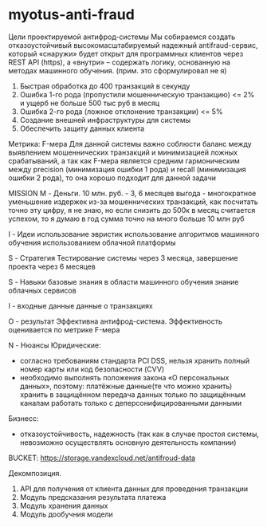 # myotus-anti-fraud
Цели проектируемой антифрод-системы
Мы собираемся создать отказоустойчивый высокомасштабируемый надежный antifraud-сервис, который «снаружи» будет открыт для программных клиентов через REST API (https), а «внутри» – содержать логику, основанную на методах машинного обучения. (прим. это сформулировал не я)
1. Быстрая обработка до 400 транзакций в секунду
2. Ошибка 1-го рода (пропустили мошенническую транзакцию) <= 2% и ущерб не больше 500 тыс руб в месяц
3. Ошибка 2-го рода (ложное отклонение транзакции) <= 5%
4. Создание внешней инфраструктуры для системы
5. Обеспечить защиту данных клиента

Метрика:
F-мера
Для данной системы важно соблюсти баланс между выявлением мошеннических транзакций и минимизацией ложных срабатываний, а так как F-мера является
средним гармоническим между precision (минимизация ошибки 1 рода) и recall (минимизация ошибки 2 рода), то она хорошо подходит для данной задачи

MISSION
M - Деньги.
10 млн. руб. - 3, 6 месяцев
выгода - многократное уменьшение издержек из-за мошеннических транзакций, как посчитать точно эту цифру, я не знаю, но если снизить до 500к в месяц считается успехом, то я думаю в год сумма точно на много больше 10 млн руб

I - Идеи
использование эвристик
использование алгоритмов машинного обучения
использованием облачной платформы

S - Стратегия
Тестирование системы через 3 месяца, завершение проекта через 6 месяцев

S - Навыки
базовые знания в области машинного обучения
знание облачных сервисов

I - входные данные
данные о транзакциях

O - результат
Эффективна антифрод-система. Эффективность оценивается по метрике F-мера

N - Нюансы
Юридические:
- согласно требованиям стандарта PCI DSS, нельзя хранить полный номер карты или код безопасности (CVV)
- необходимо выполнять положения закона «О персональных данных», поэтому:
платёжные данные(те что можно хранить) хранить в защищённом
передача данных только по защищённым каналам
работать только с деперсонифицированными данными

Бизнесс:
- отказоустойчивость, надежность (так как в случае простоя системы, невозможно осуществлять основную деятельность компании)

BUCKET:
https://storage.yandexcloud.net/antifroud-data

Декомпозиция.
1. API для получения от клиента данных для проведения транзакции
2. Модуль предсказания результата платежа
3. Модуль хранения данных
4. Модуль дообучния модели
